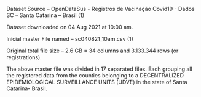 Dataset Source – OpenDataSus - Registros de Vacinação Covid19 - Dados SC – Santa Catarina – Brasil (1)

Dataset downloaded on 04 Aug 2021 at 10:00 am.

Inicial master File named – sc040821_10am.csv (1)

Original total file size – 2.6 GB = 34 columns and 3.133.344 rows (or registrations)

The above master file was divided in 17 separated files. Each grouping all the registered data from the counties belonging to a DECENTRALIZED EPIDEMIOLOGICAL SURVEILLANCE UNITS (UDVE) in the state of Santa Catarina- Brasil.
